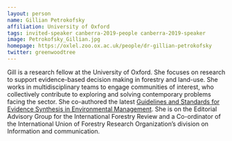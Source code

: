 ```yaml
---
layout: person
name: Gillian Petrokofsky
affiliation: University of Oxford
tags: invited-speaker canberra-2019-people canberra-2019-speaker
image: Petrokofsky_Gillian.jpg
homepage: https://oxlel.zoo.ox.ac.uk/people/dr-gillian-petrokofsky
twitter: greenwoodtree
---
```

Gill is a research fellow at the University of Oxford. She focuses on research to support evidence-based decision making in forestry and land-use. She works in multidisciplinary teams to engage communities of interest, who collectively contribute to exploring and solving contemporary problems facing the sector. She co-authored the latest <a href="http://www.environmentalevidence.org/information-for-authors">Guidelines and Standards for Evidence Synthesis in Environmental Management</a>. She is on the Editorial Advisory Group for the International Forestry Review and a Co-ordinator of the International Union of Forestry Research Organization’s division on Information and communication.